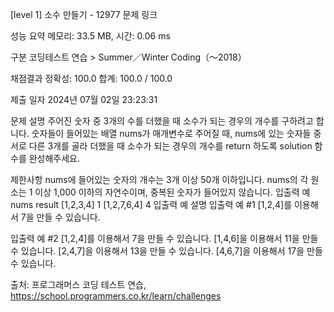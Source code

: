 [level 1] 소수 만들기 - 12977
문제 링크

성능 요약
메모리: 33.5 MB, 시간: 0.06 ms

구분
코딩테스트 연습 > Summer／Winter Coding（～2018）

채점결과
정확성: 100.0
합계: 100.0 / 100.0

제출 일자
2024년 07월 02일 23:23:31

문제 설명
주어진 숫자 중 3개의 수를 더했을 때 소수가 되는 경우의 개수를 구하려고 합니다. 숫자들이 들어있는 배열 nums가 매개변수로 주어질 때, nums에 있는 숫자들 중 서로 다른 3개를 골라 더했을 때 소수가 되는 경우의 개수를 return 하도록 solution 함수를 완성해주세요.

제한사항
nums에 들어있는 숫자의 개수는 3개 이상 50개 이하입니다.
nums의 각 원소는 1 이상 1,000 이하의 자연수이며, 중복된 숫자가 들어있지 않습니다.
입출력 예
nums	result
[1,2,3,4]	1
[1,2,7,6,4]	4
입출력 예 설명
입출력 예 #1
[1,2,4]를 이용해서 7을 만들 수 있습니다.

입출력 예 #2
[1,2,4]를 이용해서 7을 만들 수 있습니다.
[1,4,6]을 이용해서 11을 만들 수 있습니다.
[2,4,7]을 이용해서 13을 만들 수 있습니다.
[4,6,7]을 이용해서 17을 만들 수 있습니다.

출처: 프로그래머스 코딩 테스트 연습, https://school.programmers.co.kr/learn/challenges
